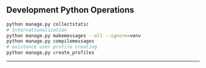 ## Development Python Operations
```bash
python manage.py collectstatic
# Internationalization
python manage.py makemessages --all --ignore=venv
python manage.py compilemessages
# existence user profile creating
python manage.py create_profiles
```
---
